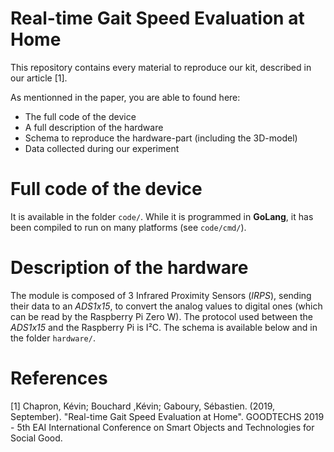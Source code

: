 # Real-time Gait Speed Evaluation at Home

This repository contains every material to reproduce our kit, described in our article [1].

As mentionned in the paper, you are able to found here: 
* The full code of the device
* A full description of the hardware
* Schema to reproduce the hardware-part (including the 3D-model)
* Data collected during our experiment

# Full code of the device
It is available in the folder ```code/```. 
While it is programmed in **GoLang**, it has been compiled to run on many platforms (see ```code/cmd/```).

# Description of the hardware
The module is composed of 3 Infrared Proximity Sensors (*IRPS*), sending their data to an *ADS1x15*, to convert the analog values to digital ones (which can be read by the Raspberry Pi Zero W). The protocol used between the *ADS1x15* and the Raspberry Pi is I²C. The schema is available below and in the folder ```hardware/```.



# References

[1] Chapron, Kévin; Bouchard ,Kévin; Gaboury, Sébastien. (2019, September). "Real-time Gait Speed Evaluation at Home". GOODTECHS 2019 - 5th EAI International Conference on Smart Objects and Technologies for Social Good.

